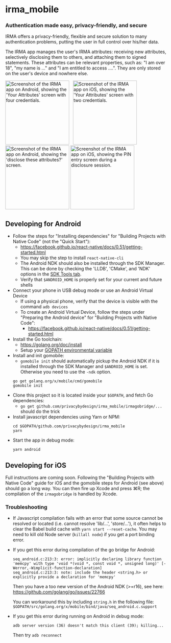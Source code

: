 irma_mobile
===========

### Authentication made easy, privacy-friendly, and secure

IRMA offers a privacy-friendly, flexible and secure solution to many authentication problems, putting the user in full control over his/her data.

The IRMA app manages the user's IRMA attributes: receiving new attributes, selectively disclosing them to others, and attaching them to signed statements. These attributes can be relevant properties, such as: "I am over 18", "my name is ..." and "I am entitled to access ....". They are only stored on the user's device and nowhere else.

<img src="https://credentials.github.io/images/irma_mobile/2-android.png" width="200" alt="Screenshot of the IRMA app on Android, showing the 'Your Attributes' screen with four credentials." /> &nbsp;
<img src="https://credentials.github.io/images/irma_mobile/1-ios.png" width="200" alt="Screenshot of the IRMA app on iOS, showing the 'Your Attributes' screen with two credentials." /> &nbsp;
<img src="https://credentials.github.io/images/irma_mobile/4-android.png" width="200" alt="Screenshot of the IRMA app on Android, showing the 'disclose these attributes?' screen." />
<img src="https://credentials.github.io/images/irma_mobile/3-ios.png" width="200" alt="Screenshot of the IRMA app on iOS, showing the PIN entry screen during a disclosure session." /> &nbsp;

## Developing for Android

- Follow the steps for "Installing dependencies" for "Building Projects with Native Code" (not the "Quick Start"):
    - https://facebook.github.io/react-native/docs/0.51/getting-started.html
    - You may skip the step to install `react-native-cli`
    - The Android NDK should also be installed through the SDK Manager. This can be done by checking the 'LLDB', 'CMake', and 'NDK' options in the [SDK Tools tab](https://developer.android.com/ndk/guides/index.html#download-ndk).
    - Verify that `$ANDROID_HOME` is properly set for your current and future shells
- Connect your phone in USB debug mode or use an Android Virtual Device
    - If using a physical phone, verify that the device is visible with the command `adb devices`
    - To create an Android Virtual Device, follow the steps under "Preparing the Android device" for "Building Projects with Native Code":
        - https://facebook.github.io/react-native/docs/0.51/getting-started.html
- Install the Go toolchain:
    - https://golang.org/doc/install
    - Setup your [GOPATH environmental variable](https://github.com/golang/go/wiki/SettingGOPATH)
- Install and init gomobile:
    - `gomobile init` should automatically pickup the Android NDK if it is installed through the SDK Manager and `$ANDROID_HOME` is set. Otherwise you need to use the `-ndk` option.
    ```
    go get golang.org/x/mobile/cmd/gomobile
    gomobile init
    ```
- Clone this project so it is located inside your `$GOPATH`, and fetch Go dependencies:
    - `go get github.com/privacybydesign/irma_mobile/irmagobridge/...` should do the trick
- Install javascript dependencies using Yarn or NPM:
    ```
    cd $GOPATH/github.com/privacybydesign/irma_mobile
    yarn
    ```
- Start the app in debug mode:
    ```
    yarn android
    ```

## Developing for iOS

Full instructions are coming soon. Following the "Building Projects with Native Code" guide for iOS and the gomobile steps for Android (see above) should go a long way. You can then fire up Xcode and press ⌘R; the compilation of the `irmagobridge` is handled by Xcode.

### Troubleshooting
- If Javascript compilation fails with an error that some source cannot be resolved or located (i.e. cannot resolve 'lib/...', 'store/...'), it often helps to clear the Babel build cache with `yarn start --reset-cache`. You may need to kill old Node server (`killall node`) if you get a port binding error.
- If you get this error during compilation of the go bridge for Android:

  ```
  seq_android.c:213:3: error: implicitly declaring library function 'memcpy' with type 'void *(void *, const void *, unsigned long)' [-Werror,-Wimplicit-function-declaration]
  seq_android.c:213:3: note: include the header <string.h> or explicitly provide a declaration for 'memcpy'
  ```

  Then you have a too new version of the Android NDK (>=r16), see here: https://github.com/golang/go/issues/22766

  You can workaround this by including `string.h` in the following file: `$GOPATH/src/golang.org/x/mobile/bind/java/seq_android.c.support`
- If you get this error during running on Android in debug mode:

  ```
  adb server version (36) doesn't match this client (39); killing...
  ```

  Then try `adb reconnect`
